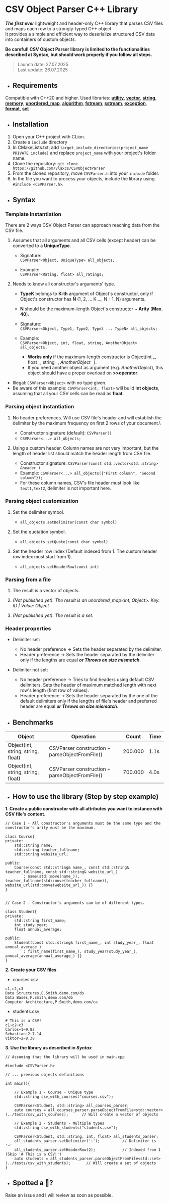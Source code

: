 # CSV Object Parser C++ Library

***The first ever*** lightweight and header-only C++ library that parses CSV files and maps each row to a strongly-typed C++ object.\
It provides a simple and efficient way to deserialize structured CSV data into containers of custom objects.

**Be careful! CSV Object Parser library is limited to the functionalities described at **Syntax**, but should work properly if you follow all steps.**

> Launch date: 27.07.2025 \
> Last update: 26.07.2025


- ## Requirements

Compatible with C++20 and higher.
Used libraries: 
**[utility]()**, 
**[vector]()**, 
**[string]()**, 
**[memory]()**, 
**[unordered_map]()**, 
**[algorithm]()**, 
**[fstream]()**, 
**[sstream]()**, 
**[exception]()**, 
**[format]()**,
**[set]()**

- ## Installation

1. Open your C++ project with CLion.
2. Create a `include` directory
3. In CMakeLists.txt, add `target_include_directories(project_name PRIVATE include)` and replace `project_name` with your project's folder name.
4. Clone the repository: `git clone https://github.com/vlaxcs/CSVObjectParser`
5. From the cloned repository, move `CSVParser.h` into your `include` folder.
6. In the file you want to process your objects, include the library using `#include <CSVParser.h>`.


- ## Syntax

### Template instantiation

There are 2 ways CSV Object Parser can approach reaching data from the CSV file.

1. Assumes that all arguments and all CSV cells (except header) can be converted to a **UniqueType**.
   - Signature:\
   `CSVParser<Object, UniqueType> all_objects;`
  
   - Example:\
   `CSVParser<Rating, float> all_ratings;`

2. Needs to know all constructor's arguments' type.
   - **TypeK** belongs to **K-th** argument of Object's constructor, only if Object's constructor has **N** (1, 2, ... K ..., N - 1, N) arguments.
   - **N** should be the maximum-length Object's constructor ~ **Arity** (**Max. 40**).
   - Signature:\
     `CSVParser<Object, Type1, Type2, Type3 ... TypeN> all_objects;`

   - Example:\
     `CSVParser<Object, int, float, string, AnotherObject> all_objects;`
        - **Works only** if the maximum-length constructor is Object(int _, float _, string _, *AnotherObject* _).
        - If you need another object as argument (e.g. *AnotherObject*), this object should have a proper overload on **>>operator**.

- Illegal: `CSVParser<Object>` with no type given. 
- Be aware of this example: `CSVParser<int, float>` will build **int objects**, assuming that all your CSV cells can be read as **float**.

### Parsing object instantiation

1. No header preferences. Will use CSV file's header and will establish the delimiter by the maximum frequency on first 2 rows of your document.\
   - Constructor signature (default): `CSVParser()`
   - `CSVParser<...> all_objects;`


2. Using a custom header. Column names are not very important, but the length of header list should match the header length from CSV file.
   - Constructor signature: `CSVParser(const std::vector<std::string> &header_)`
   - Example: `CSVParser<...> all_objects({"First column", "Second column"});`
   - For these column names, CSV's file header must look like `text1,text2`, delimiter is not important here.

### Parsing object customization

1. Set the delimiter symbol.
   - `all_objects.setDelimiter(const char symbol)`

2. Set the quotation symbol.
   - `all_objects.setQuote(const char symbol)`

3. Set the header row index (Default indexed from 1. The custom header row index must start from 1).
   - `all_objects.setHeaderRow(const int)`
   

### Parsing from a file

1. The result is a vector of objects.

2. *(Not published yet). The result is an unordered_map<int, Object>. Key: ID | Value: Object*

3. *(Not published yet). The result is a set.*

### Header properties
  - Delimiter set:
     - No header preference -> Sets the header separated by the delimiter.
     - Header preference    -> Sets the header separated by the delimiter only if the lengths are equal ***or Throws on size mismatch***.

  - Delimiter not set:
    - No header preference  -> Tries to find headers using default CSV delimiters. Sets the header of maximum matched length with next row's length (first row of values).
    - Header preference     -> Sets the header separated by the one of the default delimiters only if the lengths of file's header and preferred header are equal ***or Throws on size mismatch***.

- ## Benchmarks

| Object | Operation                                      | Count   | Time |
|--------|------------------------------------------------|---------|------|
| Object(int, string, string, float) | CSVParser construction + parseObjectFromFile() | 200.000 | 1.1s  |  
| Object(int, string, string, float) | CSVParser construction + parseObjectFromFile()  | 700.000 | 4.0s  |

- ## How to use the library (Step by step example)

**1. Create a public constructor with all attributes you want to instance with CSV file's content.**

```
// Case 1 - All constructor's arguments must be the same type and the constructor's arity must be the maximum.

class Course{
private:
    std::string name;
    std::string teacher_fullname;
    std::string website_url;

public:
    Course(const std::string& name_, const std::string& teacher_fullname, const std::string& website_url_)
        : name(std::move(name_)), teacher_fullname(std::move(teacher_fullname)), website_url(std::move(website_url_)) {}
}


// Case 2 - Constructor's arguments can be of different types.

class Student{
private:
    std::string first_name;
    int study_year;
    float annual_average;
    
public:
    Student(const std::string& first_name_, int study_year_, float annual_average_)
        : first_name(first_name_), study_year(study_year_), annual_average(annual_average_) {}
}
```

**2. Create your CSV files**

- courses.csv
```
c1,c2,c3
Data Structures,C.Smith,demo.com/ds
Data Bases,P.Smith,demo.com/db
Computer Architecture,P.Smith,demo.com/ca
```

- students.csv
```
# This is a CSV!
c1~c2~c3
Carlos~1~9.82
Sebastian~2~7.14
Viktor~2~8.38
```

**3. Use the library as described in *Syntax***
```
// Assuming that the library will be used in main.cpp

#include <CSVParser.h>

// ... previous objects definitions

int main(){

    // Example 1 - Course - Unique type
    std::string csv_with_courses("courses.csv");    
    
    CSVParser<Student, std::string> all_courses_parser;
    auto courses = all_courses_parser.parseObjectFromFile<std::vector>(../tests/csv_with_courses);      // Will create a vector of objects
    
    // Example 2 - Students - Multiple types
    std::string csv_with_students("students.csv");
   
    CSVParser<Student, std::string, int, float> all_students_parser;
    all_students_parser.setDelimiter('~');          // Delimiter is '~'
    all_students_parser.setHeaderRow(2);            // Indexed from 1 (Skip '# This is a CSV!')
    auto students = all_students_parser.parseObjectFromFile<std::set>(../tests/csv_with_students);       // Will create a set of objects
}

```

- ## Spotted a 🐛?
Raise an issue and I will review as soon as possible.